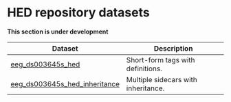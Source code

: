 # HED repository datasets

**This section is under development**

| Dataset | Description |
| ----------------- | ------------|
| [eeg_ds003645s_hed](eeg_ds003645s_hed)| Short-form tags with definitions. |
| [eeg_ds003645s_hed_inheritance](eeg_ds003645s_hed_inheritance) | Multiple sidecars with inheritance. |
